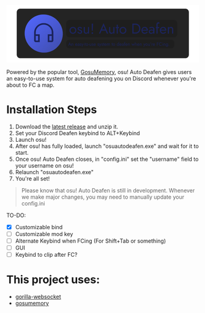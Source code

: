 ![banner](./assets/osuautodeafen-banner.png)

Powered by the popular tool, [GosuMemory](https://github.com/l3lackShark/gosumemory/), osu! Auto Deafen gives users an easy-to-use system for auto deafening you on Discord whenever you're about to FC a map.

# Installation Steps
1. Download the [latest release](https://github.com/AmIVoid/osuautodeafen/releases/latest) and unzip it.
1. Set your Discord Deafen keybind to ALT+Keybind
1. Launch osu! 
1. After osu! has fully loaded, launch "osuautodeafen.exe" and wait for it to start.
1. Once osu! Auto Deafen closes, in "config.ini" set the "username" field to your username on osu! 
1. Relaunch "osuautodeafen.exe"
1. You're all set!

> Please know that osu! Auto Deafen is still in development. Whenever we make major changes, you may need to manually update your config.ini

TO-DO:
- [x] Customizable bind
- [ ] Customizable mod key
- [ ] Alternate Keybind when FCing (For Shift+Tab or something)
- [ ] GUI
- [ ] Keybind to clip after FC?

# This project uses:
* [gorilla-websocket](https://github.com/gorilla/websocket)
* [gosumemory](ttps://github.com/l3lackShark/gosumemory/)
